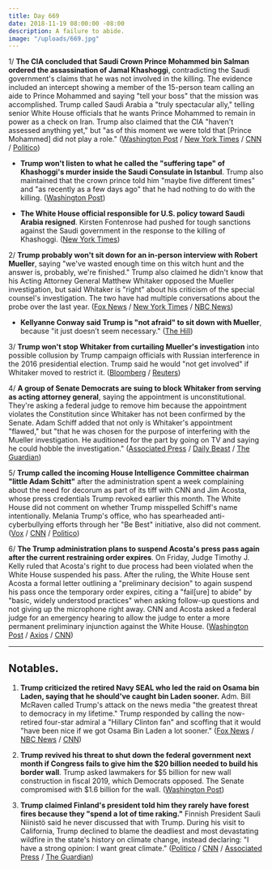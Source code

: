 ```yaml
---
title: Day 669
date: 2018-11-19 08:00:00 -08:00
description: A failure to abide.
image: "/uploads/669.jpg"
---
```


1/ **The CIA concluded that Saudi Crown Prince Mohammed bin Salman ordered the assassination of Jamal Khashoggi**, contradicting the Saudi government's claims that he was not involved in the killing. The evidence included an intercept showing a member of the 15-person team calling an aide to Prince Mohammed and saying "tell your boss" that the mission was accomplished. Trump called Saudi Arabia a "truly spectacular ally," telling senior White House officials that he wants Prince Mohammed to remain in power as a check on Iran. Trump also claimed that the CIA "haven't assessed anything yet," but "as of this moment we were told that \[Prince Mohammed\] did not play a role." ([Washington Post](https://www.washingtonpost.com/world/national-security/cia-concludes-saudi-crown-prince-ordered-jamal-khashoggis-assassination/2018/11/16/98c89fe6-e9b2-11e8-a939-9469f1166f9d_story.html) / [New York Times](https://www.nytimes.com/2018/11/16/us/politics/cia-saudi-crown-prince-khashoggi.html) / [CNN](https://www.cnn.com/2018/11/16/politics/cia-assessment-khashoggi-assassination-saudi-arabia/index.html) / [Politico](https://www.politico.com/story/2018/11/17/trump-saudis-khashoggi-cia-gulen-1000487))

* **Trump won't listen to what he called the "suffering tape" of Khashoggi's murder inside the Saudi Consulate in Istanbul**. Trump also maintained that the crown prince told him "maybe five different times" and "as recently as a few days ago" that he had nothing to do with the killing. ([Washington Post](https://www.washingtonpost.com/politics/trump-says-he-wont-listen-to-khashoggi-suffering-tape/2018/11/18/445cc5c0-eb53-11e8-96d4-0d23f2aaad09_story.html))

* **The White House official responsible for U.S. policy toward Saudi Arabia resigned**. Kirsten Fontenrose had pushed for tough sanctions against the Saudi government in the response to the killing of Khashoggi. ([New York Times](https://www.nytimes.com/2018/11/17/us/politics/trump-khashoggi-saudi-arabia.html))

2/ **Trump probably won't sit down for an in-person interview with Robert Mueller**, saying "we've wasted enough time on this witch hunt and the answer is, probably, we're finished." Trump also claimed he didn't know that his Acting Attorney General Matthew Whitaker opposed the Mueller investigation, but said Whitaker is "right" about his criticism of the special counsel's investigation. The two have had multiple conversations about the probe over the last year. ([Fox News](https://www.foxnews.com/politics/trump-in-exclusive-interview-reveals-obamas-private-guidance-on-greatest-threat-to-the-u-s) / [New York Times](https://www.nytimes.com/2018/11/18/us/politics/trump-mueller-chris-wallace-interview.html) / [NBC News](https://www.nbcnews.com/politics/politics-news/trump-says-whitaker-right-about-russia-probe-won-t-sit-n937671))

* **Kellyanne Conway said Trump is "not afraid" to sit down with Mueller**, because "it just doesn’t seem necessary." ([The Hill](https://thehill.com/homenews/administration/417429-conway-trump-is-not-afraid-to-sit-down-with-mueller))

3/ **Trump won't stop Whitaker from curtailing Mueller's investigation** into possible collusion by Trump campaign officials with Russian interference in the 2016 presidential election. Trump said he would "not get involved" if Whitaker moved to restrict it. ([Bloomberg](https://www.bloomberg.com/news/articles/2018-11-18/trump-says-he-wouldn-t-overrule-whitaker-if-he-limits-mueller) / [Reuters](https://www.reuters.com/article/us-usa-trump-russia/trump-would-not-intervene-if-whitaker-moves-to-curtail-mueller-probe-idUSKCN1NN0LN))

4/ **A group of Senate Democrats are suing to block Whitaker from serving as acting attorney general**, saying the appointment is unconstitutional. They're asking a federal judge to remove him because the appointment violates the Constitution since Whitaker has not been confirmed by the Senate. Adam Schiff added that not only is Whitaker's appointment "flawed," but "that he was chosen for the purpose of interfering with the Mueller investigation. He auditioned for the part by going on TV and saying he could hobble the investigation." ([Associated Press](https://apnews.com/fb0d046e52494591b5e2bef3e485493f) / [Daily Beast](https://www.thedailybeast.com/senate-democrats-sue-to-remove-matt-whitaker-from-the-attorney-general-post) / [The Guardian](https://www.theguardian.com/us-news/2018/nov/18/republicans-democrats-matthew-whitaker-mueller-investigation))

5/ **Trump called the incoming House Intelligence Committee chairman "little Adam Schitt"** after the administration spent a week complaining about the need for decorum as part of its tiff with CNN and Jim Acosta, whose press credentials Trump revoked earlier this month. The White House did not comment on whether Trump misspelled Schiff's name intentionally. Melania Trump's office, who has spearheaded anti-cyberbullying efforts through her "Be Best" initiative, also did not comment. ([Vox](https://www.vox.com/2018/11/19/18102577/trump-adam-schitt-tweet) / [CNN](https://www.cnn.com/2018/11/18/politics/trump-schiff-little-adam-schitt-tweet/index.html) / [Politico](https://www.politico.com/story/2018/11/18/trump-adam-schiff-schitt-twitter-1002708))

6/ **The Trump administration plans to suspend Acosta's press pass again after the current restraining order expires**. On Friday, Judge Timothy J. Kelly ruled that Acosta's right to due process had been violated when the White House suspended his pass. After the ruling, the White House sent Acosta a formal letter outlining a "preliminary decision" to again suspend his pass once the temporary order expires, citing a "fail\[ure\] to abide" by "basic, widely understood practices" when asking follow-up questions and not giving up the microphone right away. CNN and Acosta asked a federal judge for an emergency hearing to allow the judge to enter a more permanent preliminary injunction against the White House. ([Washington Post](https://www.washingtonpost.com/nation/2018/11/19/white-house-tells-acosta-his-press-pass-will-be-suspended-again-when-order-expires-cnn-says/) / [Axios](https://www.axios.com/trump-white-house-media-jim-acosta-cnn-lawsuit-584e82aa-a295-48fc-a40b-3992a96810b9.html) / [CNN](https://www.cnn.com/2018/11/19/media/cnn-acosta-emergency-hearing/index.html))

---

## Notables.

1. **Trump criticized the retired Navy SEAL who led the raid on Osama bin Laden, saying that he should've caught bin Laden sooner.** Adm. Bill McRaven called Trump's attack on the news media "the greatest threat to democracy in my lifetime." Trump responded by calling the now-retired four-star admiral a "Hillary Clinton fan" and scoffing that it would "have been nice if we got Osama Bin Laden a lot sooner." ([Fox News](https://www.foxnews.com/politics/trump-in-exclusive-interview-reveals-obamas-private-guidance-on-greatest-threat-to-the-u-s) / [NBC News](https://www.nbcnews.com/politics/donald-trump/trump-blasts-retired-navy-seal-critical-him-saying-he-should-n937716) / [CNN](https://www.cnn.com/2018/11/18/politics/donald-trump-william-mcraven/index.html))

2. **Trump revived his threat to shut down the federal government next month if Congress fails to give him the $20 billion needed to build his border wall**. Trump asked lawmakers for $5 billion for new wall construction in fiscal 2019, which Democrats opposed. The Senate compromised with $1.6 billion for the wall. ([Washington Post](https://www.washingtonpost.com/business/economy/this-would-be-a-very-good-time-to-do-a-shutdown-trump-says/2018/11/17/2cd70754-ea8f-11e8-a939-9469f1166f9d_story.html))

3. **Trump claimed Finland's president told him they rarely have forest fires because they "spend a lot of time raking."** Finnish President Sauli Niinistö said he never discussed that with Trump. During his visit to California, Trump declined to blame the deadliest and most devastating wildfire in the state's history on climate change, instead declaring: "I have a strong opinion: I want great climate." ([Politico](https://www.politico.com/story/2018/11/18/trump-raking-wildfires-california-finland-1002526) / [CNN](https://www.cnn.com/2018/11/18/politics/finnish-president-trump-raking-forest-fires/index.html) / [Associated Press](https://apnews.com/3179a22c09714899aace1c8b6265e9c5) / [The Guardian](https://www.theguardian.com/us-news/2018/nov/19/make-america-rake-again-finland-trump-forest-fire))